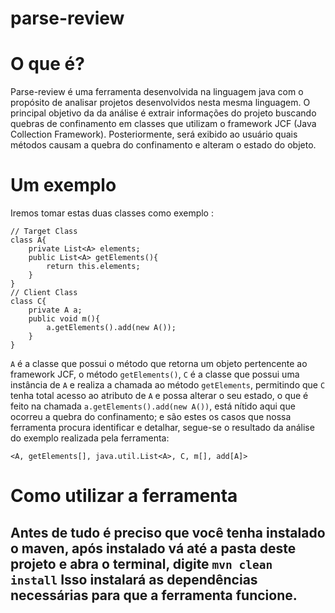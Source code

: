 # parse-review

# O que é?
Parse-review é uma ferramenta desenvolvida na linguagem java com o propósito de analisar projetos desenvolvidos nesta mesma linguagem.
O principal objetivo da da análise é extrair informações do projeto buscando quebras de confinamento em classes que utilizam o framework JCF 
(Java Collection Framework). Posteriormente, será exibido ao usuário quais métodos causam a quebra do confinamento e alteram o estado do objeto.

# Um exemplo
Iremos tomar estas duas classes como exemplo :

```
// Target Class
class A{
    private List<A> elements;
    public List<A> getElements(){
        return this.elements;
    }
}
// Client Class
class C{
    private A a;
    public void m(){
        a.getElements().add(new A());
    }
}
```

`A` é a classe que possui o método que retorna um objeto pertencente ao framework JCF, o método `getElements()`, `C` é a classe que possui uma instância de `A` e realiza a chamada ao método `getElements`, permitindo que `C` tenha total acesso ao atributo de `A` e possa alterar o seu estado, o que é feito na chamada `a.getElements().add(new A())`, está nítido aqui que ocorreu a quebra do confinamento; e são estes os casos que nossa ferramenta procura identificar e detalhar, segue-se o resultado da análise do exemplo realizada pela ferramenta:

`<A, getElements[], java.util.List<A>, C, m[], add[A]>`

# Como utilizar a ferramenta
Antes de tudo é preciso que você tenha instalado o maven, após instalado vá até a pasta deste projeto e abra o terminal, digite
`mvn clean install` Isso instalará as dependências necessárias para que a ferramenta funcione.
--
